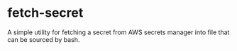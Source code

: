 # fetch-secret
A simple utility for fetching a secret from AWS secrets manager into file that can be sourced by bash.
